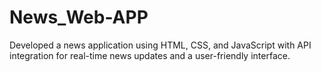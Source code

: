 # News_Web-APP
Developed a news application using HTML, CSS, and JavaScript with API integration for real-time news updates and a user-friendly interface.
